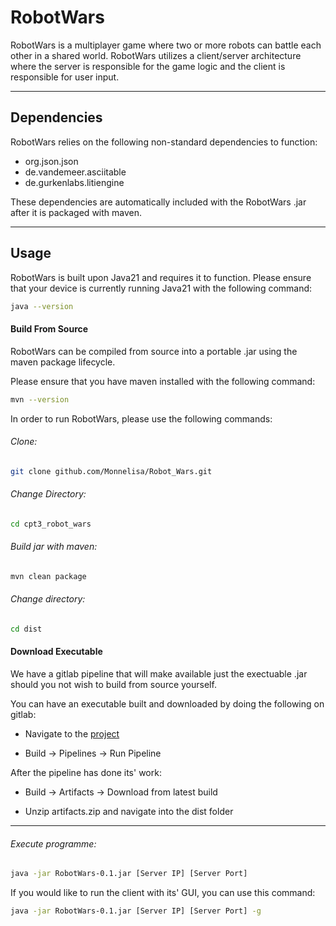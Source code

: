 # RobotWars

RobotWars is a multiplayer game where two or more robots can battle each other in a 
shared world. RobotWars utilizes a client/server architecture where the server is
responsible for the game logic and the client is responsible for user input.

---

## Dependencies

RobotWars relies on the following non-standard dependencies to function:
* org.json.json
* de.vandemeer.asciitable
* de.gurkenlabs.litiengine

These dependencies are automatically included with the RobotWars .jar after it is packaged
with maven.

---

## Usage

RobotWars is built upon Java21 and requires it to function.
Please ensure that your device is currently running Java21 with the following command:

```bash
java --version
```

#### Build From Source

RobotWars can be compiled from source into a portable .jar using the maven package lifecycle.

Please ensure that you have maven installed with the following command:

```bash
mvn --version
```

In order to run RobotWars, please use the following commands:

###### Clone:
```bash
git clone github.com/Monnelisa/Robot_Wars.git
```

###### Change Directory:
```bash
cd cpt3_robot_wars
```

###### Build jar with maven:
```bash
mvn clean package
```

###### Change directory:
```bash
cd dist
```

#### Download Executable

We have a gitlab pipeline that will make available just the exectuable .jar should you
not wish to build from source yourself.

You can have an executable built and downloaded by doing the following on gitlab:

* Navigate to the [project](https://github.com/Monnelisa/Robot_Wars.git)

* Build -> Pipelines -> Run Pipeline

After the pipeline has done its' work:

* Build -> Artifacts -> Download from latest build

* Unzip artifacts.zip and navigate into the dist folder

---

###### Execute programme:
```bash
java -jar RobotWars-0.1.jar [Server IP] [Server Port]
```

If you would like to run the client with its' GUI, you can use this command:

```bash
java -jar RobotWars-0.1.jar [Server IP] [Server Port] -g
```
